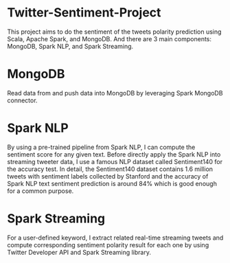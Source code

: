 # Twitter-Sentiment-Project
This project aims to do the sentiment of the tweets polarity prediction using Scala, Apache Spark, and MongoDB. And there are 3 main components: MongoDB, Spark NLP, and Spark Streaming.

# MongoDB
Read data from and push data into MongoDB by leveraging Spark MongoDB connector.

# Spark NLP
By using a pre-trained pipeline from Spark NLP, I can compute the sentiment score for any given text. Before directly apply the Spark NLP into streaming tweeter data, I use a famous NLP dataset called Sentiment140 for the accuracy test. In detail, the Sentiment140 dataset contains 1.6 million tweets with sentiment labels collected by Stanford and the accuracy of Spark NLP text sentiment prediction is around 84% which is good enough for a common purpose.

# Spark Streaming
For a user-defined keyword, I extract related real-time streaming tweets and compute corresponding sentiment polarity result for each one by using Twitter Developer API and Spark Streaming library.
